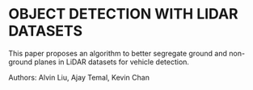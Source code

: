 # OBJECT DETECTION WITH LIDAR DATASETS

This paper proposes an algorithm to better segregate ground and non-ground planes in LiDAR datasets for vehicle detection. 

Authors: Alvin Liu, Ajay Temal, Kevin Chan
